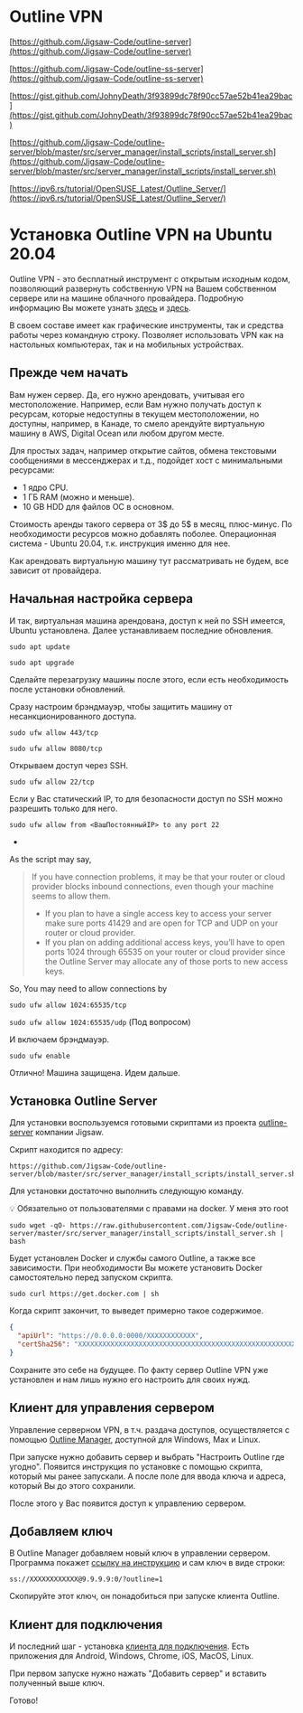 # Outline VPN

[https://github.com/Jigsaw-Code/outline-server](https://github.com/Jigsaw-Code/outline-server)

[https://github.com/Jigsaw-Code/outline-ss-server](https://github.com/Jigsaw-Code/outline-ss-server)

[https://gist.github.com/JohnyDeath/3f93899dc78f90cc57ae52b41ea29bac](https://gist.github.com/JohnyDeath/3f93899dc78f90cc57ae52b41ea29bac)

[https://github.com/Jigsaw-Code/outline-server/blob/master/src/server_manager/install_scripts/install_server.sh](https://github.com/Jigsaw-Code/outline-server/blob/master/src/server_manager/install_scripts/install_server.sh)

[https://ipv6.rs/tutorial/OpenSUSE_Latest/Outline_Server/](https://ipv6.rs/tutorial/OpenSUSE_Latest/Outline_Server/)

# Установка Outline VPN на Ubuntu 20.04

Outline VPN - это бесплатный инструмент с открытым исходным кодом, позволяющий развернуть собственную VPN на Вашем собственном сервере или на машине облачного провайдера. Подробную информацию Вы можете узнать [здесь](https://getoutline.org/ru/) и [здесь](https://en.wikipedia.org/wiki/Outline_VPN).

В своем составе имеет как графические инструменты, так и средства работы через командную строку. Позволяет использовать VPN как на настольных компьютерах, так и на мобильных устройствах.

## Прежде чем начать

Вам нужен сервер. Да, его нужно арендовать, учитывая его местоположение. Например, если Вам нужно получать доступ к ресурсам, которые недоступны в текущем местоположении, но доступны, например, в Канаде, то смело арендуйте виртуальную машину в AWS, Digital Ocean или любом другом месте.

Для простых задач, например открытие сайтов, обмена текстовыми сообщениями в мессенджерах и т.д., подойдет хост с минимальными ресурсами:

- 1 ядро CPU.
- 1 ГБ RAM (можно и меньше).
- 10 GB HDD для файлов ОС в основном.

Стоимость аренды такого сервера от 3$ до 5$ в месяц, плюс-минус. По необходимости ресурсов можно добавлять поболее. Операционная система - Ubuntu 20.04, т.к. инструкция именно для нее.

Как арендовать виртуальную машину тут рассматривать не будем, все зависит от провайдера.

## Начальная настройка сервера

И так, виртуальная машина арендована, доступ к ней по SSH имеется, Ubuntu установлена. Далее устанавливаем последние обновления.

`sudo apt update`

`sudo apt upgrade`

Сделайте перезагрузку машины после этого, если есть необходимость после установки обновлений.

Сразу настроим брэндмауэр, чтобы защитить машину от несанкционированного доступа.

`sudo ufw allow 443/tcp`

`sudo ufw allow 8080/tcp`

Открываем доступ через SSH.

`sudo ufw allow 22/tcp`

Если у Вас статический IP, то для безопасности доступ по SSH можно разрешить только для него.

`sudo ufw allow from <ВашПостоянныйIP> to any port 22`

+

As the script may say,

> If you have connection problems, it may be that your router or cloud provider
blocks inbound connections, even though your machine seems to allow them.
> 
> - If you plan to have a single access key to access your server make sure
> ports 41429 and are open for TCP and UDP on
> your router or cloud provider.
> - If you plan on adding additional access keys, you’ll have to open ports
> 1024 through 65535 on your router or cloud provider since the Outline
> Server may allocate any of those ports to new access keys.

So, You may need to allow connections by

`sudo ufw allow 1024:65535/tcp`

`sudo ufw allow 1024:65535/udp` (Под вопросом)

И включаем брэндмауэр.

`sudo ufw enable`

Отлично! Машина защищена. Идем дальше.

## Установка Outline Server

Для установки воспользуемся готовыми скриптами из проекта [outline-server](https://github.com/Jigsaw-Code/outline-server) компании Jigsaw.

Скрипт находится по адресу:

```
https://github.com/Jigsaw-Code/outline-server/blob/master/src/server_manager/install_scripts/install_server.sh
```

Для установки достаточно выполнить следующую команду.

<aside>
💡 Обязательно от пользователями с правами на docker. У меня это root

</aside>

`sudo wget -qO- https://raw.githubusercontent.com/Jigsaw-Code/outline-server/master/src/server_manager/install_scripts/install_server.sh | bash`

Будет установлен Docker и службы самого Outline, а также все зависимости. При необходимости Вы можете установить Docker самостоятельно перед запуском скрипта.

`sudo curl https://get.docker.com | sh`

Когда скрипт закончит, то выведет примерно такое содержимое.

```json
{
  "apiUrl": "https://0.0.0.0:0000/XXXXXXXXXXXX",
  "certSha256": "XXXXXXXXXXXXXXXXXXXXXXXXXXXXXXXXXXXXXXXXXXXXXXXXXXXXXXXXXXXX"
}
```

Сохраните это себе на будущее. По факту сервер Outline VPN уже установлен и нам лишь нужно его настроить для своих нужд.

## Клиент для управления сервером

Управление серверном VPN, в т.ч. раздача доступов, осуществляется с помощью [Outline Manager](https://getoutline.org/ru/get-started/#step-1), доступной для Windows, Max и Linux.

При запуске нужно добавить сервер и выбрать "Настроить Outline где угодно". Появится инструкция по установке с помощью скрипта, который мы ранее запускали. А после поле для ввода ключа и адреса, который Вы до этого сохранили.

После этого у Вас появится доступ к управлению сервером.

## Добавляем ключ

В Outline Manager добавляем новый ключ в управлении сервером. Программа покажет [ссылку на инструкцию](https://github.com/Jigsaw-Code/outline-client/blob/master/docs/invitation-instructions.md) и сам ключ в виде строки:

`ss://XXXXXXXXXXXX@9.9.9.9:0/?outline=1`

Скопируйте этот ключ, он понадобиться при запуске клиента Outline.

## Клиент для подключения

И последний шаг - установка [клиента для подключения](https://getoutline.org/ru/get-started/#step-3). Есть приложения для Android, Windows, Chrome, iOS, MacOS, Linux.

При первом запуске нужно нажать "Добавить сервер" и вставить полученный выше ключ.

Готово!